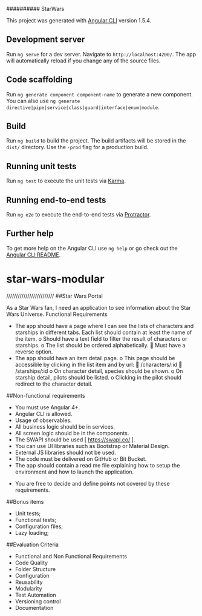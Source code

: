 
########## StarWars

This project was generated with [Angular CLI](https://github.com/angular/angular-cli) version 1.5.4.

## Development server

Run `ng serve` for a dev server. Navigate to `http://localhost:4200/`. The app will automatically reload if you change any of the source files.

## Code scaffolding

Run `ng generate component component-name` to generate a new component. You can also use `ng generate directive|pipe|service|class|guard|interface|enum|module`.

## Build

Run `ng build` to build the project. The build artifacts will be stored in the `dist/` directory. Use the `-prod` flag for a production build.

## Running unit tests

Run `ng test` to execute the unit tests via [Karma](https://karma-runner.github.io).

## Running end-to-end tests

Run `ng e2e` to execute the end-to-end tests via [Protractor](http://www.protractortest.org/).

## Further help

To get more help on the Angular CLI use `ng help` or go check out the [Angular CLI README](https://github.com/angular/angular-cli/blob/master/README.md).
# star-wars-modular

/////////////////////////
##Star Wars Portal

As a Star Wars fan, I need an application to see information about the Star Wars Universe.
Functional Requirements
- The app should have a page where I can see the lists of characters and starships in different tabs. Each list should contain at least the name of the item.
o Should have a text field to filter the result of characters or starships.
o The list should be ordered alphabetically.
 Must have a reverse option.
- The app should have an item detail page.
o This page should be accessible by clicking in the list item and by url:
 /characters/:id
 /starships/:id
o On character detail, species should be shown.
o On starship detail, pilots should be listed.
o Clicking in the pilot should redirect to the character detail.

##Non-functional requirements
- You must use Angular 4+.
- Angular CLI is allowed.
- Usage of observables.
- All business logic should be in services.
- All screen logic should be in the components.
- The SWAPI should be used [ https://swapi.co/ ].
- You can use UI libraries such as Bootstrap or Material Design.
- External JS libraries should not be used.
- The code must be delivered on GitHub or Bit Bucket.
- The app should contain a read me file explaining how to setup the environment and how to launch the application.
* You are free to decide and define points not covered by these requirements.

##Bonus items
- Unit tests;
- Functional tests;
- Configuration files;
- Lazy loading;

##Evaluation Criteria
- Functional and Non Functional Requirements
- Code Quality
- Folder Structure
- Configuration
- Reusability
- Modularity
- Test Automation
- Versioning control
- Documentation
